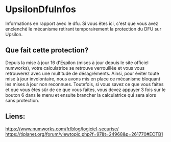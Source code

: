 # UpsilonDfuInfos

Informations en rapport avec le dfu. Si vous êtes ici, c'est que vous avez enclenché le mécanisme retirant temporairement la protection du DFU sur Upsilon.

## Que fait cette protection?

Depuis la mise à jour 16 d'Espilon (mises à jour depuis le site officiel numworks), votre calculatrice se retrouve verrouillée et vous vous retrouverez avec une multitude de désagréments. Ainsi, pour éviter toute mise à jour involontaire, nous avons mis en place ce mécanisme bloquant les mises à jour non reconnues. Toutefois, si vous savez ce que vous faites et que vous êtes sûr de ce que vous faites, vous devez appuyer 3 fois sur le bouton 6 dans le menu et ensuite brancher la calculatrice qui sera alors sans protection.

## Liens:
https://www.numworks.com/fr/blog/logiciel-securise/
https://tiplanet.org/forum/viewtopic.php?f=97&t=24968&p=261770#EOTB1
